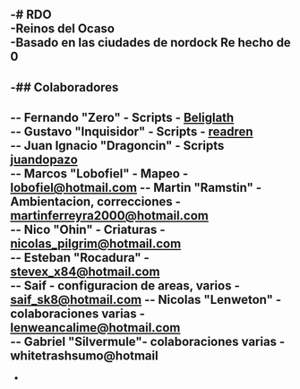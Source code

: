 -# RDO	
-Reinos del Ocaso	
-Basado en las ciudades de nordock Re hecho de 0	
-	
-## Colaboradores	
-	
-- Fernando "Zero" - Scripts - [Beliglath](https://github.com/Beliglath)	
-- Gustavo "Inquisidor" - Scripts - [readren](https://github.com/readren)	
-- Juan Ignacio "Dragoncin" - Scripts [juandopazo](https://github.com/juandopazo)	
-- Marcos "Lobofiel" - Mapeo - lobofiel@hotmail.com	
-- Martin "Ramstin" - Ambientacion, correcciones - martinferreyra2000@hotmail.com 	
-- Nico "Ohin" - Criaturas - nicolas_pilgrim@hotmail.com	
-- Esteban "Rocadura" - stevex_x84@hotmail.com	
-- Saif - configuracion de areas, varios - saif_sk8@hotmail.com	
-- Nicolas "Lenweton" - colaboraciones varias - lenweancalime@hotmail.com 	
-- Gabriel "Silvermule"- colaboraciones varias - whitetrashsumo@hotmail	
-	
-